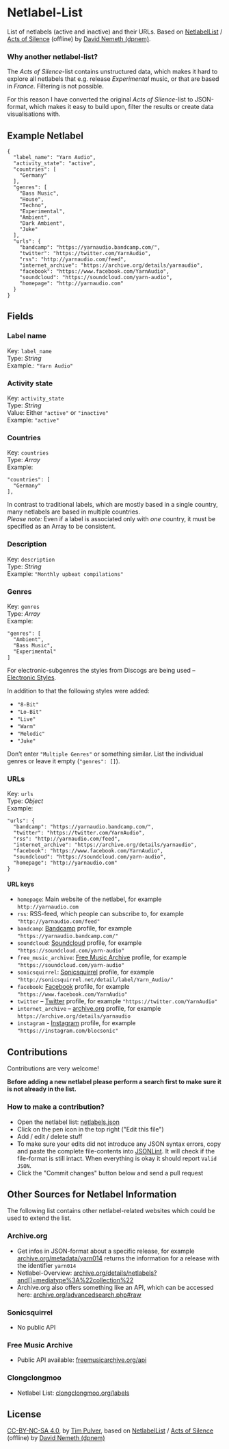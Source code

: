 # Netlabel-List

List of netlabels (active and inactive) and their URLs.
Based on [NetlabelList](https://github.com/nsorog/NetlabelList) / [Acts of Silence](http://www.actsofsilence.com/netlabels/) (offline) by [David Nemeth (dpnem)](https://github.com/dpnem).

### Why another netlabel-list?

The *Acts of Silence*-list contains unstructured data, which makes it hard to explore all netlabels that e.g. release *Experimental* music, or that are based in *France*. Filtering is not possible.

For this reason I have converted the original *Acts of Silence*-list to JSON-format, which makes it easy to build upon, filter the results or create data visualisations with.

## Example Netlabel

```
{
  "label_name": "Yarn Audio",
  "activity_state": "active",
  "countries": [
    "Germany"
  ],
  "genres": [
    "Bass Music",
    "House",
    "Techno",
    "Experimental",
    "Ambient",
    "Dark Ambient",
    "Juke"
  ],
  "urls": {
    "bandcamp": "https://yarnaudio.bandcamp.com/",
    "twitter": "https://twitter.com/YarnAudio",
    "rss": "http://yarnaudio.com/feed",
    "internet_archive": "https://archive.org/details/yarnaudio",
    "facebook": "https://www.facebook.com/YarnAudio",
    "soundcloud": "https://soundcloud.com/yarn-audio",
    "homepage": "http://yarnaudio.com"
  }
}
```

## Fields

### Label name
Key: `label_name`  
Type: *String*  
Example.: `"Yarn Audio"`  

### Activity state
Key: `activity_state`  
Type: *String*  
Value: Either `"active"` or `"inactive"`  
Example: `"active"`   

### Countries
Key: `countries`  
Type: *Array*  
Example:    
  
```
"countries": [
  "Germany"
],
```
  
In contrast to traditional labels, which are mostly based in a single country, many netlabels are based in multiple countries.  
*Please note:* Even if a label is associated only with *one* country, it must be specified as an Array to be consistent.
 
### Description
Key: `description`  
Type: *String*  
Example: `"Monthly upbeat compilations"`  

### Genres
Key: `genres`  
Type: *Array*  
Example:  
  
```
"genres": [
  "Ambient",
  "Bass Music",
  "Experimental"
]
```

For electronic-subgenres the styles from Discogs are being used – [Electronic Styles](https://reference.discogslabs.com/browse/style).

In addition to that the following styles were added:

- `"8-Bit"`
- `"Lo-Bit"`
- `"Live"`
- `"Warm"`
- `"Melodic"`
- `"Juke"`

Don’t enter `"Multiple Genres"` or something similar. List the individual genres or leave it empty (`"genres": []`).


### URLs
Key: `urls`  
Type: *Object*  
Example:  

```
"urls": {
  "bandcamp": "https://yarnaudio.bandcamp.com/",
  "twitter": "https://twitter.com/YarnAudio",
  "rss": "http://yarnaudio.com/feed",
  "internet_archive": "https://archive.org/details/yarnaudio",
  "facebook": "https://www.facebook.com/YarnAudio",
  "soundcloud": "https://soundcloud.com/yarn-audio",
  "homepage": "http://yarnaudio.com"
}
```

#### URL keys

- `homepage`: Main website of the netlabel, for example `http://yarnaudio.com`
- `rss`: RSS-feed, which people can subscribe to, for example `"http://yarnaudio.com/feed"`
- `bandcamp`: [Bandcamp](http://bandcamp.com/) profile, for example `"https://yarnaudio.bandcamp.com/"`
- `soundcloud`: [Soundcloud](http://soundcloud.com/) profile, for example `"https://soundcloud.com/yarn-audio"`
- `free_music_archive`: [Free Music Archive](http://freemusicarchive.org/) profile, for example `"https://soundcloud.com/yarn-audio"`
- `sonicsquirrel`: [Sonicsquirrel](http://sonicsquirrel.net/) profile, for example `"http://sonicsquirrel.net/detail/label/Yarn_Audio/"`
- `facebook`: [Facebook](https://www.facebook.com/) profile, for example `"https://www.facebook.com/YarnAudio"`
- `twitter` – [Twitter](https://twitter.com/) profile, for example `"https://twitter.com/YarnAudio"`
- `internet_archive` – [archive.org](https://archive.org/) profile, for example `https://archive.org/details/yarnaudio`
- `instagram` - [Instagram](https://instagram.com) profile, for example `"https://instagram.com/blocsonic"`

## Contributions

Contributions are very welcome!  

**Before adding a new netlabel please perform a search first to make sure it is not already in the list.**

### How to make a contribution?

- Open the netlabel list: [netlabels.json](https://github.com/timpulver/netlabel-list/blob/master/netlabels.json)
- Click on the pen icon in the top right ("Edit this file")
- Add / edit / delete stuff
- To make sure your edits did not introduce any JSON syntax errors, copy and paste the complete file-contents into [JSONLint](http://jsonlint.com/). It will check if the file-format is still intact. When everything is okay it should report `Valid JSON`.
- Click the "Commit changes" button below and send a pull request

## Other Sources for Netlabel Information

The following list contains other netlabel-related websites which could be used to extend the list.

### Archive.org

- Get infos in JSON-format about a specific release, for example [archive.org/metadata/yarn014](http://archive.org/metadata/yarn014) returns the information for a release with the identifier `yarn014`
- Netlabel-Overview: [archive.org/details/netlabels?and[]=mediatype%3A%22collection%22](https://archive.org/details/netlabels?and[]=mediatype%3A%22collection%22)
- Archive.org also offers something like an API, which can be accessed here: [archive.org/advancedsearch.php#raw](https://archive.org/advancedsearch.php#raw)

### Sonicsquirrel

- No public API

### Free Music Archive

- Public API available: [freemusicarchive.org/api](https://freemusicarchive.org/api)

### Clongclongmoo

- Netlabel List: [clongclongmoo.org/labels](http://www.clongclongmoo.org/labels/)

## License

[CC-BY-NC-SA 4.0](https://creativecommons.org/licenses/by-nc-sa/4.0/), by [Tim Pulver](https://timpulver.de/), based on [NetlabelList](https://github.com/nsorog/NetlabelList) / [Acts of Silence](http://www.actsofsilence.com/netlabels/) (offline) by [David Nemeth (dpnem)](https://github.com/dpnem) 
